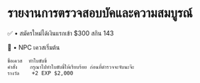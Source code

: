 # รายงานการตรวจสอบบัคและความสมบูรณ์
:white_check_mark: • สมัครใหม่ได้เงินแรกเข้า $300 สกิน 143

:mag_right: • NPC เควสเริ่มต้น
```
ชื่อเควส  ทำใบขับขี่
คำสั่ง    กรุณาไปทำใบขับขี่ให้เรียบร้อย ก่อนที่ตำรวจจะจับนะจ๊ะ
รางวัล    +2 EXP $2,000
```
